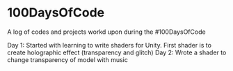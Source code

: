 # 100DaysOfCode
A log of codes and projects workd upon during the #100DaysOfCode

Day 1: Started with learning to write shaders for Unity. First shader is to create holographic effect (transparency and glitch)
Day 2: Wrote a shader to change transparency of model with music
